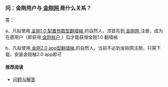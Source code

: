 ### 问：金刚用户与[ 金刚网 ](https://www.atozitpro.net/zh/)是什么关系？

答：

a、凡拟使用[ 金刚1.0 配置参数型翻墙梯 ]()的自然人，须首先到[ 金刚网 ]()注册，成为在册用户（即获得[ 金刚账户 ](https://a2zitpro.github.io/web/金刚账户)）后才能获得金刚1.0 翻墙梯

b、凡拟使用[ 金刚2.0 app型翻墙梯 ]()的自然人，当前不必到金刚网注册，只需下载、安装金刚梯2.0 app即可
#### 推荐阅读
- [ 问题与解答 ](https://a2zitpro.github.io/web/问题与解答)
